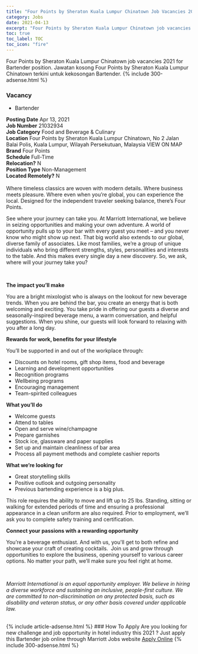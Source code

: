 ```yaml
---
title: "Four Points by Sheraton Kuala Lumpur Chinatown Job Vacancies 2021 - Bartender" 
category: Jobs 
date: 2021-04-13 
excerpt: "Four Points by Sheraton Kuala Lumpur Chinatown job vacancies 2021 for Bartender position. Jawatan kosong Four Points by Sheraton Kuala Lumpur Chinatown terkini untuk kekosongan Bartender." 
toc: true 
toc_label: TOC 
toc_icon: "fire" 
--- 
```


Four Points by Sheraton Kuala Lumpur Chinatown job vacancies 2021 for Bartender position. Jawatan kosong Four Points by Sheraton Kuala Lumpur Chinatown terkini untuk kekosongan Bartender. 
{% include 300-adsense.html %} 
### Vacancy 
- Bartender 
<div><div><b>Posting Date</b> Apr 13, 2021<br><b>Job Number</b> 21032934<br><b>Job Category</b> Food and Beverage &amp; Culinary<br><b>Location</b> Four Points by Sheraton Kuala Lumpur Chinatown, No 2 Jalan Balai Polis, Kuala Lumpur, Wilayah Persekutuan, Malaysia VIEW ON MAP<br><b>Brand</b> Four Points<br><b>Schedule</b> Full-Time<br><b>Relocation?</b> N<br><b>Position Type</b> Non-Management<br><b>Located Remotely?</b> N<br><br>Where timeless classics are woven with modern details. Where business meets pleasure. Where even when you&#8217;re global, you can experience the local. Designed for the independent traveler seeking balance, there&#8217;s Four Points.<br></div><div> <p>See where your journey can take you. At Marriott International, we believe in seizing opportunities and making your own adventure. A world of opportunity pulls up to your bar with every guest you meet &#8211; and you never know who might show up next. That big world also extends to our global, diverse family of associates. Like most families, we&#8217;re a group of unique individuals who bring different strengths, styles, personalities and interests to the table. And this makes every single day a new discovery. So, we ask, where will your journey take you?</p> <p><strong>&#160;</strong></p> <p><strong>The impact you&#8217;ll make&#160;</strong></p> <p>You are a bright mixologist who is always on the lookout for new beverage trends. When you are behind the bar, you create an energy that is both welcoming and exciting. You take pride in offering our guests a diverse and seasonally-inspired beverage menu, a warm conversation, and helpful suggestions. When you shine, our guests will look forward to relaxing with you after a long day.</p> <p><strong>Rewards for work, benefits for your lifestyle</strong></p> <p>You&#8217;ll be supported in and out of the workplace through:</p> <ul> <li>Discounts on hotel rooms, gift shop items, food and beverage</li> <li>Learning and development opportunities</li> <li>Recognition programs</li> <li>Wellbeing programs</li> <li>Encouraging management</li> <li>Team-spirited colleagues</li> </ul> <p><strong>What you&#8217;ll do</strong></p> <ul> <li>Welcome guests</li> <li>Attend to tables</li> <li>Open and serve wine/champagne</li> <li>Prepare garnishes</li> <li>Stock ice, glassware and paper supplies</li> <li>Set up and maintain cleanliness of bar area</li> <li>Process all payment methods and complete cashier reports</li> </ul> <p><strong>What we&#8217;re looking for</strong></p> <ul> <li>Great storytelling skills</li> <li>Positive outlook and outgoing personality</li> <li>Previous bartending experience is a big plus.</li> </ul> <p>This role requires the ability to move and lift up to 25 lbs. Standing, sitting or walking for extended periods of time and ensuring a professional appearance in a clean uniform are also required. Prior to employment, we&#8217;ll ask you to complete safety training and certification.</p> <p><strong>Connect your passions with a rewarding opportunity</strong></p> <p>You&#8217;re a beverage enthusiast. And with us, you'll get to both refine and showcase your craft of creating cocktails. &#160;Join us and grow through opportunities to explore the business, opening yourself to various career options. No matter your path, we&#8217;ll make sure you feel right at home.</p> <p>&#160;</p> <p><em>Marriott International is an equal opportunity employer.&#160;We believe in hiring a diverse workforce and sustaining an inclusive, people-first culture.&#160;We are committed to non-discrimination on&#160;any&#160;protected&#160;basis, such as disability and veteran status, or any other basis covered under applicable law.</em></p> </div><br></div> 
{% include article-adsense.html %} 
### How To Apply 
Are you looking for new challenge and job opportunity in hotel industry this 2021 ?
Just apply this Bartender job online through Marriott Jobs website 
<a href="https://jobs.marriott.com/marriott/jobs/21032934?lang=en-us" class="btn btn--info" target="_blank" rel="nofollow noopenner">Apply Online</a> 
{% include 300-adsense.html %} 